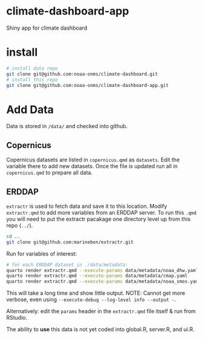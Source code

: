 # climate-dashboard-app

Shiny app for climate dashboard

# install

``` bash
# install data repo
git clone git@github.com:noaa-onms/climate-dashboard.git
# install this repo
git clone git@github.com:noaa-onms/climate-dashboard-app.git
```



# Add Data

Data is stored in `/data/` and checked into github. 

## Copernicus
Copernicus datasets are listed in `copernicus.qmd` as `datasets`.
Edit the variable there to add new datasets.
Once the file is updated run all in `copernicus.qmd` to prepare all data.

## ERDDAP
`extractr` is used to fetch data and save it to this location. Modify `extractr.qmd` to add more variables from an ERDDAP server. To run this `.qmd` you will need to put the extractr pacakage one directory level up from this repo (`../`).

``` bash
cd ..
git clone git@github.com:marinebon/extractr.git
```

Run for variables of interest:

``` bash
# for each ERDDAP dataset in ./data/metadata:
quarto render extractr.qmd --execute-params data/metadata/noaa_dhw.yaml
quarto render extractr.qmd --execute-params data/metadata/cmap.yaml
quarto render extractr.qmd --execute-params data/metadata/noaa_smos.yaml
```

This will take a long time and show little output. NOTE: Cannot get more verbose, even using `--execute-debug --log-level info --output -`.

Alternatively: edit the `params` header in the `extractr.qmd` file itself & run from RStudio.

The ability to **use** this data is not yet coded into global.R, server.R, and ui.R.
